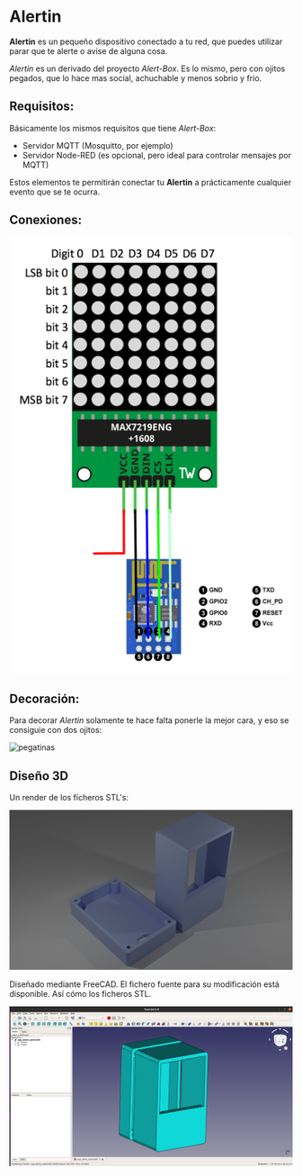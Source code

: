 # Alertin
**Alertin** es un pequeño dispositivo conectado a tu red, que puedes utilizar parar que te alerte o avise de alguna cosa.

*Alertin* es un derivado del proyecto *Alert-Box*. Es lo mismo, pero con ojitos pegados, que lo hace mas social, achuchable y menos sobrio y frio.

## Requisitos:

Básicamente los mismos requisitos que tiene *Alert-Box*:

- Servidor MQTT (Mosquitto, por ejemplo)
- Servidor Node-RED (es opcional, pero ideal para controlar mensajes por MQTT)

Estos elementos te permitirán conectar tu **Alertin** a prácticamente cualquier evento que se te ocurra.

## Conexiones:

![conexiones](./imagenes/conexiones_esp8266_matrix.png)

## Decoración:

Para decorar *Alertin* solamente te hace falta ponerle la mejor cara, y eso se consiguie con dos ojitos:

![pegatinas](./imagenes/pegatinas.jpg)

## Diseño 3D

Un render de los ficheros STL's:

![render](./imagenes/render_caja.png)

Diseñado mediante FreeCAD. El fichero fuente para su modificación está disponible. Así cómo los ficheros STL.

![freecad](./imagenes/2020-11-02_23-16.png)
